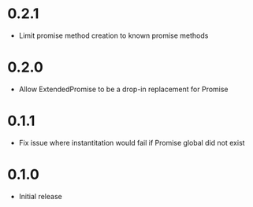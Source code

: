 # 0.2.1
* Limit promise method creation to known promise methods

# 0.2.0
* Allow ExtendedPromise to be a drop-in replacement for Promise

# 0.1.1
* Fix issue where instantitation would fail if Promise global did not exist

# 0.1.0
* Initial release
